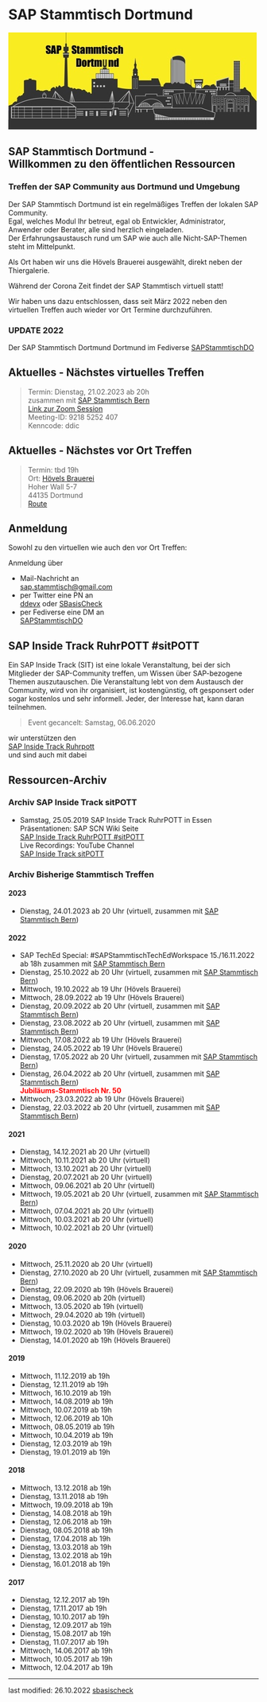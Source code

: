 # SAP Stammtisch Dortmund

![SAP Stammtisch Dortmund](img/Stammtisch_Dortmund_Logo_wiki.jpg)

## SAP Stammtisch Dortmund - <br>Willkommen zu den öffentlichen Ressourcen

### Treffen der SAP Community aus Dortmund und Umgebung

Der SAP Stammtisch Dortmund ist ein regelmäßiges Treffen der lokalen SAP Community.  
Egal, welches Modul Ihr betreut, egal ob Entwickler, Administrator, Anwender oder Berater, alle sind herzlich eingeladen.  
Der Erfahrungsaustausch rund um SAP wie auch alle Nicht-SAP-Themen steht im Mittelpunkt.

Als Ort haben wir uns die Hövels Brauerei ausgewählt, direkt neben der Thiergalerie.

Während der Corona Zeit findet der SAP Stammtisch virtuell statt!

Wir haben uns dazu entschlossen, dass seit März 2022 neben den virtuellen Treffen auch wieder vor Ort Termine durchzuführen.

### UPDATE 2022

Der SAP Stammtisch Dortmund Dortmund im Fediverse
[SAPStammtischDO](@SAPStammtischDO@saptodon.org)

## Aktuelles - Nächstes virtuelles Treffen

> Termin: Dienstag, 21.02.2023 ab 20h  
zusammen mit [SAP Stammtisch Bern](https://sapstammtisch.github.io/Bern/)  
  [Link zur Zoom Session](https://us02web.zoom.us/j/92185252407?pwd=bnovSVBUQk14eHA0cUlQSStJbytZdz09/)  
  Meeting-ID: 9218 5252 407  
  Kenncode: ddic

## Aktuelles - Nächstes vor Ort Treffen

> Termin: tbd 19h  
  Ort: [Hövels Brauerei](http://www.hoevels-hausbrauerei.de/)  
  Hoher Wall 5-7  
  44135 Dortmund  
  [Route](https://www.google.de/maps/dir//H%C3%96VELS+Hausbrauerei,+Hoher+Wall,+Dortmund/@51.5124745,7.4240223,13z/data=!3m1!5s0x47b919e12d5f025d:0x7edf0a3a3f00b3e0!4m8!4m7!1m0!1m5!1m1!1s0x47b919e728aabbaf:0xd525f834865885a0!2m2!1d7.4590415!2d51.5124263?hl=de)

## Anmeldung

Sowohl zu den virtuellen wie auch den vor Ort Treffen:

Anmeldung über

- Mail-Nachricht an  
  [sap.stammtisch@gmail.com](mailto:sap.stammtisch@gmail.com)  
- per Twitter eine PN an  
  [ddevx](https://twitter.com/ddevx) oder [SBasisCheck](https://twitter.com/SBasisCheck/)
- per Fediverse eine DM an  
  [SAPStammtischDO](@SAPStammtischDO@saptodon.org)

## SAP Inside Track RuhrPOTT #sitPOTT

Ein SAP Inside Track (SIT) ist eine lokale Veranstaltung, bei der sich Mitglieder der SAP-Community treffen, um Wissen über SAP-bezogene Themen auszutauschen. Die Veranstaltung lebt von dem Austausch der Community, wird von ihr organisiert, ist kostengünstig, oft gesponsert oder sogar kostenlos und sehr informell. Jeder, der Interesse hat, kann daran teilnehmen.

> Event gecancelt: Samstag, 06.06.2020

wir unterstützen den  
[SAP Inside Track Ruhrpott](https://wiki.scn.sap.com/wiki/display/events/SAP+Inside+Track+Ruhrpott%2C+June+6th+2020%2C+%23sitPOTT+-+CANCELLED)  
und sind auch mit dabei

## Ressourcen-Archiv

### Archiv SAP Inside Track sitPOTT

- Samstag, 25.05.2019 SAP Inside Track RuhrPOTT in Essen  
  Präsentationen: SAP SCN Wiki Seite  
  [SAP Inside Track RuhrPOTT #sitPOTT](2019-sitPOTT.md)  
  Live Recordings: YouTube Channel  
  [SAP Inside Track sitPOTT](https://www.youtube.com/channel/UCuquqxaHNQhdi2cfaFcqtkw)

### Archiv Bisherige Stammtisch Treffen

#### 2023

- Dienstag, 24.01.2023 ab 20 Uhr (virtuell, zusammen mit [SAP Stammtisch Bern](https://sapstammtisch.github.io/Bern/))

#### 2022

- SAP TechEd Special: #SAPStammtischTechEdWorkspace 15./16.11.2022 ab 18h zusammen mit [SAP Stammtisch Bern](https://sapstammtisch.github.io/Bern/)
- Dienstag, 25.10.2022 ab 20 Uhr (virtuell, zusammen mit [SAP Stammtisch Bern](https://sapstammtisch.github.io/Bern/))
- Mittwoch, 19.10.2022 ab 19 Uhr (Hövels Brauerei)
- Mittwoch, 28.09.2022 ab 19 Uhr (Hövels Brauerei)
- Dienstag, 20.09.2022 ab 20 Uhr (virtuell, zusammen mit [SAP Stammtisch Bern](https://sapstammtisch.github.io/Bern/))
- Dienstag, 23.08.2022 ab 20 Uhr (virtuell, zusammen mit [SAP Stammtisch Bern](https://sapstammtisch.github.io/Bern/))
- Mittwoch, 17.08.2022 ab 19 Uhr (Hövels Brauerei)
- Dienstag, 24.05.2022 ab 19 Uhr (Hövels Brauerei)
- Dienstag, 17.05.2022 ab 20 Uhr (virtuell, zusammen mit [SAP Stammtisch Bern](https://sapstammtisch.github.io/Bern/))
- Dienstag, 26.04.2022 ab 20 Uhr (virtuell, zusammen mit [SAP Stammtisch Bern](https://sapstammtisch.github.io/Bern/))<br><span style="color:red">**Jubiläums-Stammtisch Nr. 50**<span>
- Mittwoch, 23.03.2022 ab 19 Uhr (Hövels Brauerei)
- Dienstag, 22.03.2022 ab 20 Uhr (virtuell, zusammen mit [SAP Stammtisch Bern](https://sapstammtisch.github.io/Bern/))

#### 2021

- Dienstag, 14.12.2021 ab 20 Uhr (virtuell)
- Mittwoch, 10.11.2021 ab 20 Uhr (virtuell)
- Mittwoch, 13.10.2021 ab 20 Uhr (virtuell)
- Dienstag, 20.07.2021 ab 20 Uhr (virtuell)
- Mittwoch, 09.06.2021 ab 20 Uhr (virtuell)
- Mittwoch, 19.05.2021 ab 20 Uhr (virtuell, zusammen mit [SAP Stammtisch Bern](https://wiki.scn.sap.com/wiki/display/events/SAP+Stammtisch+Bern+und+virtuell+Schweiz))
- Mittwoch, 07.04.2021 ab 20 Uhr (virtuell)
- Mittwoch, 10.03.2021 ab 20 Uhr (virtuell)
- Mittwoch, 10.02.2021 ab 20 Uhr (virtuell)

#### 2020

- Mittwoch, 25.11.2020 ab 20 Uhr (virtuell)
- Dienstag, 27.10.2020 ab 20 Uhr (virtuell, zusammen mit [SAP Stammtisch Bern](https://wiki.scn.sap.com/wiki/display/events/SAP+Stammtisch+Bern+und+virtuell+Schweiz))
- Dienstag, 22.09.2020 ab 19h (Hövels Brauerei)
- Dienstag, 09.06.2020 ab 20h (virtuell)
- Mittwoch, 13.05.2020 ab 19h (virtuell)
- Mittwoch, 29.04.2020 ab 19h (virtuell)
- Dienstag, 10.03.2020 ab 19h (Hövels Brauerei)
- Mittwoch, 19.02.2020 ab 19h (Hövels Brauerei)
- Dienstag, 14.01.2020 ab 19h (Hövels Brauerei)

#### 2019

- Mittwoch, 11.12.2019 ab 19h
- Dienstag, 12.11.2019 ab 19h
- Mittwoch, 16.10.2019 ab 19h
- Mittwoch, 14.08.2019 ab 19h
- Mittwoch, 10.07.2019 ab 19h
- Mittwoch, 12.06.2019 ab 10h
- Mittwoch, 08.05.2019 ab 19h
- Mittwoch, 10.04.2019 ab 19h
- Dienstag, 12.03.2019 ab 19h
- Dienstag, 19.01.2019 ab 19h

#### 2018

- Mittwoch, 13.12.2018 ab 19h
- Dienstag, 13.11.2018 ab 19h
- Mittwoch, 19.09.2018 ab 19h
- Dienstag, 14.08.2018 ab 19h
- Dienstag, 12.06.2018 ab 19h
- Dienstag, 08.05.2018 ab 19h
- Dienstag, 17.04.2018 ab 19h
- Dienstag, 13.03.2018 ab 19h
- Dienstag, 13.02.2018 ab 19h
- Dienstag, 16.01.2018 ab 19h

#### 2017

- Dienstag, 12.12.2017 ab 19h
- Dienstag, 17.11.2017 ab 19h
- Dienstag, 10.10.2017 ab 19h
- Dienstag, 12.09.2017 ab 19h
- Dienstag, 15.08.2017 ab 19h
- Dienstag, 11.07.2017 ab 19h
- Mittwoch, 14.06.2017 ab 19h
- Mittwoch, 10.05.2017 ab 19h
- Mittwoch, 12.04.2017 ab 19h

---
last modified: 26.10.2022 [sbasischeck](https://github.com/sbasischeck)
